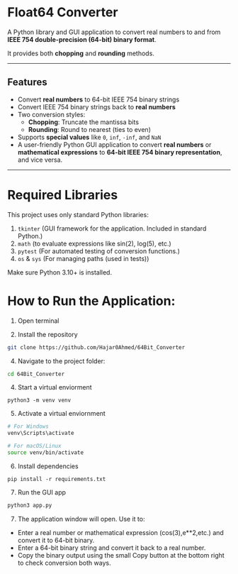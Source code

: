 # Float64 Converter

A Python library and GUI application to convert real numbers to and from **IEEE 754 double-precision (64-bit) binary format**.  

It provides both **chopping** and **rounding** methods.

---

## Features

- Convert **real numbers** to 64-bit IEEE 754 binary strings
- Convert IEEE 754 binary strings back to **real numbers**
- Two conversion styles:
  - **Chopping**: Truncate the mantissa bits
  - **Rounding**: Round to nearest (ties to even)
- Supports **special values** like `0`, `inf`, `-inf`, and `NaN`
- A user-friendly Python GUI application to convert **real numbers** or **mathematical expressions** to **64-bit IEEE 754 binary representation**, and vice versa.  

---
# Required Libraries
This project uses only standard Python libraries:

1. `tkinter` (GUI framework for the application. Included in standard Python.)
2. `math` (to evaluate expressions like sin(2), log(5), etc.)
3. `pytest`  (For automated testing of conversion functions.)
4. `os` & `sys`  (For managing paths (used in tests))

Make sure Python 3.10+ is installed.

# How to Run the Application:

1. Open terminal

2. Install the repository

```bash
git clone https://github.com/Hajar0Ahmed/64Bit_Converter
```
  
4. Navigate to the project folder:

```bash
cd 64Bit_Converter
```
4. Start a virtual enviorment
```
python3 -m venv venv
```

5. Activate a virtual enviornment

```bash
# For Windows
venv\Scripts\activate

# For macOS/Linux
source venv/bin/activate
```

6. Install dependencies
```
pip install -r requirements.txt
```

7. Run the GUI app
```bash
python3 app.py
```

7. The application window will open. Use it to:

- Enter a real number or mathematical expression (cos(3),e**2,etc.) and convert it to 64-bit binary.
- Enter a 64-bit binary string and convert it back to a real number.
- Copy the binary output using the small Copy button at the bottom right to check conversion both ways.